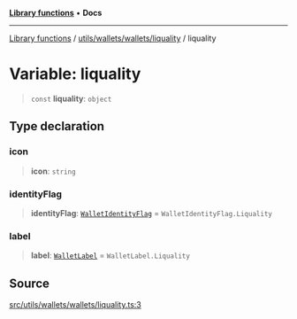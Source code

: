 [**Library functions**](../../../../../README.md) • **Docs**

***

[Library functions](../../../../../modules.md) / [utils/wallets/wallets/liquality](../README.md) / liquality

# Variable: liquality

> `const` **liquality**: `object`

## Type declaration

### icon

> **icon**: `string`

### identityFlag

> **identityFlag**: [`WalletIdentityFlag`](../../../types/enumerations/WalletIdentityFlag.md) = `WalletIdentityFlag.Liquality`

### label

> **label**: [`WalletLabel`](../../../types/enumerations/WalletLabel.md) = `WalletLabel.Liquality`

## Source

[src/utils/wallets/wallets/liquality.ts:3](https://github.com/bgd-labs/fe-shared/blob/bcb81f075c57b42adfeb5f3e6c387d13f532f431/src/utils/wallets/wallets/liquality.ts#L3)

